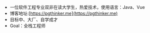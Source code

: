- 一位软件工程专业双非在读大学生，热爱技术，使用语言：Java、Vue
- 博客地址:[https://pgthinker.me](https://pgthinker.me)
- 目标中、大厂、自学成才
- Goal：全栈工程师
